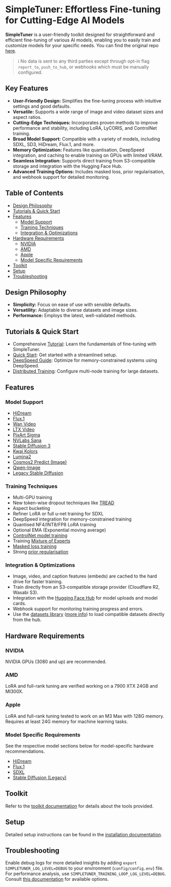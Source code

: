# SimpleTuner: Effortless Fine-tuning for Cutting-Edge AI Models

**SimpleTuner** is a user-friendly toolkit designed for straightforward and efficient fine-tuning of various AI models, enabling you to easily train and customize models for your specific needs.  You can find the original repo [here](https://github.com/bghira/SimpleTuner).

> ℹ️ No data is sent to any third parties except through opt-in flag `report_to`, `push_to_hub`, or webhooks which must be manually configured.

## Key Features

*   **User-Friendly Design:** Simplifies the fine-tuning process with intuitive settings and good defaults.
*   **Versatile:** Supports a wide range of image and video dataset sizes and aspect ratios.
*   **Cutting-Edge Techniques:** Incorporates proven methods to improve performance and stability, including LoRA, LyCORIS, and ControlNet training.
*   **Broad Model Support:** Compatible with a variety of models, including SDXL, SD3, HiDream, Flux.1, and more.
*   **Memory Optimization:** Features like quantisation, DeepSpeed integration, and caching to enable training on GPUs with limited VRAM.
*   **Seamless Integration:**  Supports direct training from S3-compatible storage and integration with the Hugging Face Hub.
*   **Advanced Training Options:** Includes masked loss, prior regularisation, and webhook support for detailed monitoring.

## Table of Contents

-   [Design Philosophy](#design-philosophy)
-   [Tutorials & Quick Start](#tutorials--quick-start)
-   [Features](#features)
    -   [Model Support](#model-support)
    -   [Training Techniques](#training-techniques)
    -   [Integration & Optimizations](#integration--optimizations)
-   [Hardware Requirements](#hardware-requirements)
    -   [NVIDIA](#nvidia)
    -   [AMD](#amd)
    -   [Apple](#apple)
    -   [Model Specific Requirements](#model-specific-requirements)
-   [Toolkit](#toolkit)
-   [Setup](#setup)
-   [Troubleshooting](#troubleshooting)

## Design Philosophy

-   **Simplicity:** Focus on ease of use with sensible defaults.
-   **Versatility:** Adaptable to diverse datasets and image sizes.
-   **Performance:** Employs the latest, well-validated methods.

## Tutorials & Quick Start

*   Comprehensive [Tutorial](/TUTORIAL.md): Learn the fundamentals of fine-tuning with SimpleTuner.
*   [Quick Start](/documentation/QUICKSTART.md): Get started with a streamlined setup.
*   [DeepSpeed Guide](/documentation/DEEPSPEED.md): Optimize for memory-constrained systems using DeepSpeed.
*   [Distributed Training](/documentation/DISTRIBUTED.md): Configure multi-node training for large datasets.

## Features

### Model Support
*   [HiDream](#hidream)
*   [Flux.1](#flux1)
*   [Wan Video](#wan-video)
*   [LTX Video](#ltx-video)
*   [PixArt Sigma](#pixart-sigma)
*   [NVLabs Sana](#nvlabs-sana)
*   [Stable Diffusion 3](#stable-diffusion-3)
*   [Kwai Kolors](#kwai-kolors)
*   [Lumina2](#lumina2)
*   [Cosmos2 Predict (Image)](#cosmos2-predict-image)
*   [Qwen-Image](#qwen-image)
*   [Legacy Stable Diffusion](#legacy-stable-diffusion-models)

### Training Techniques

*   Multi-GPU training
*   New token-wise dropout techniques like [TREAD](/documentation/TREAD.md)
*   Aspect bucketing
*   Refiner LoRA or full u-net training for SDXL
*   DeepSpeed integration for memory-constrained training
*   Quantised NF4/INT8/FP8 LoRA training
*   Optional EMA (Exponential moving average)
*   [ControlNet model training](/documentation/CONTROLNET.md)
*   Training [Mixture of Experts](/documentation/MIXTURE_OF_EXPERTS.md)
*   [Masked loss training](/documentation/DREAMBOOTH.md#masked-loss)
*   Strong [prior regularisation](/documentation/DATALOADER.md#is_regularisation_data)

### Integration & Optimizations

*   Image, video, and caption features (embeds) are cached to the hard drive for faster training.
*   Train directly from an S3-compatible storage provider (Cloudflare R2, Wasabi S3).
*   Integration with the [Hugging Face Hub](https://huggingface.co) for model uploads and model cards.
*   Webhook support for monitoring training progress and errors.
*   Use the [datasets library](/documentation/data_presets/preset_subjects200k.md) ([more info](/documentation/HUGGINGFACE_DATASETS.md)) to load compatible datasets directly from the hub.

## Hardware Requirements

### NVIDIA

NVIDIA GPUs (3080 and up) are recommended.

### AMD

LoRA and full-rank tuning are verified working on a 7900 XTX 24GB and MI300X.

### Apple

LoRA and full-rank tuning tested to work on an M3 Max with 128G memory. Requires at least 24G memory for machine learning tasks.

### Model Specific Requirements

See the respective model sections below for model-specific hardware recommendations.
*   [HiDream](#hidream)
*   [Flux.1](#flux1-dev-schnell)
*   [SDXL](#sdxl-1024px)
*   [Stable Diffusion (Legacy)](#stable-diffusion-2x-768px)

## Toolkit

Refer to the [toolkit documentation](/toolkit/README.md) for details about the tools provided.

## Setup

Detailed setup instructions can be found in the [installation documentation](/INSTALL.md).

## Troubleshooting

Enable debug logs for more detailed insights by adding `export SIMPLETUNER_LOG_LEVEL=DEBUG` to your environment (`config/config.env`) file. For performance analysis, use `SIMPLETUNER_TRAINING_LOOP_LOG_LEVEL=DEBUG`. Consult [this documentation](/OPTIONS.md) for available options.